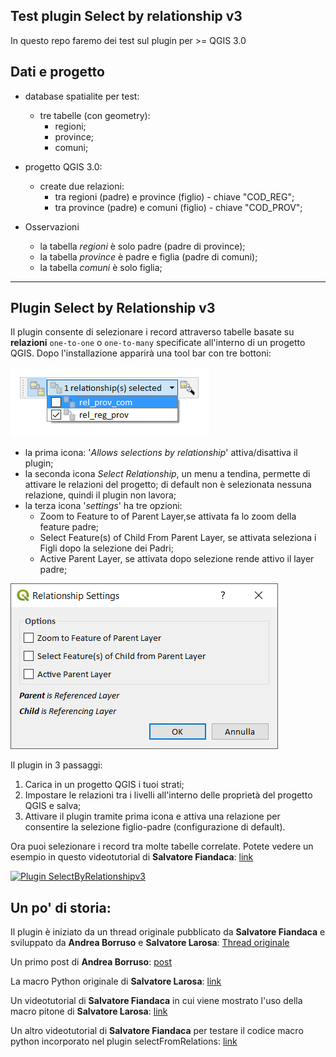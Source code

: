 ## Test plugin Select by relationship v3

In questo repo faremo dei test sul plugin per >= QGIS 3.0

## Dati e progetto

* database spatialite per test:
    * tre tabelle (con geometry):
        * regioni;
        * province;
        * comuni;

* progetto QGIS 3.0:
    * create due relazioni:
        * tra regioni (padre) e province (figlio) - chiave "COD_REG";
        * tra province (padre) e comuni (figlio) - chiave "COD_PROV";

* Osservazioni
    * la tabella _regioni_ è solo padre (padre di province);
    * la tabella _province_ è padre e figlia (padre di comuni);
    * la tabella _comuni_ è solo figlia;

---

## Plugin Select by Relationship v3

Il plugin consente di selezionare i record attraverso tabelle basate su **relazioni** `one-to-one` o `one-to-many` specificate all'interno di un progetto QGIS.
Dopo l'installazione apparirà una tool bar con tre bottoni:

<img src="/images/icone_p2.png">

* la prima icona: '_Allows selections by relationship_' attiva/disattiva il plugin;
* la seconda icona _Select Relationship_, un menu a tendina, permette di attivare le relazioni del progetto; di default non è selezionata nessuna relazione, quindi il plugin non lavora;
* la terza icona '_settings_' ha tre opzioni:
    * Zoom to Feature to of Parent Layer,se attivata fa lo zoom della feature padre;
    * Select Feature(s) of Child From Parent Layer, se attivata seleziona i Figli dopo la selezione dei Padri;
    * Active Parent Layer, se attivata dopo selezione rende attivo il layer padre;

<img src="/images/icona_settings2.png">

 Il plugin in 3 passaggi:
1. Carica in un progetto QGIS i tuoi strati;
2. Impostare le relazioni tra i livelli all'interno delle proprietà del progetto QGIS e salva;
3. Attivare il plugin tramite prima icona e attiva una relazione per consentire la selezione figlio-padre (configurazione di default).

Ora puoi selezionare i record tra molte tabelle correlate.
Potete vedere un esempio in questo videotutorial di **Salvatore Fiandaca**: [link](https://youtu.be/EGfFCOfAS5E)

[![Plugin SelectByRelationshipv3](https://img.youtube.com/vi/EGfFCOfAS5E/0.jpg)](https://youtu.be/EGfFCOfAS5E "SelectByRelationshipv3")


## Un po' di storia:

Il plugin è iniziato da un thread originale pubblicato da **Salvatore Fiandaca** e sviluppato da **Andrea Borruso** e **Salvatore Larosa**: [Thread originale](http://osgeo-org.1560.x6.nabble.com/QGIS-select-in-join-tabella-in-relazione-td5317093.html)

Un primo post di **Andrea Borruso**: [post](https://medium.com/tantotanto/qgis-selezionare-geometrie-da-una-tabella-di-attributi-correlata-bea37747a7e2)

La macro Python originale di **Salvatore Larosa**: [link](https://gist.github.com/slarosa/653e6d759cf0d82c2a24dcc499b094e0)

Un videotutorial di **Salvatore Fiandaca** in cui viene mostrato l'uso della macro pitone di **Salvatore Larosa**: [link](https://www.youtube.com/watch?v=PRDftcPWNg8)

Un altro videotutorial di **Salvatore Fiandaca** per testare il codice macro python incorporato nel plugin selectFromRelations: [link](https://www.youtube.com/watch?v=4lXRnsMO-qI)